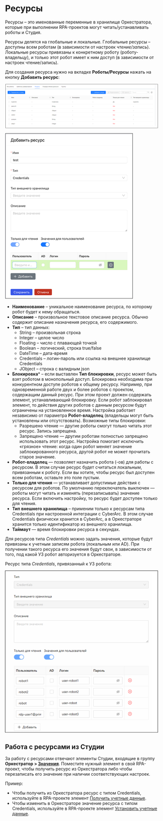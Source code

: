# Ресурсы

Ресурсы – это именованные переменные в хранилище Оркестратора, которые при выполнении RPA-проектов могут читать/устанавливать роботы и Студия. 

Ресурсы делятся на глобальные и локальные. Глобальные ресурсы – доступны всем роботам (в зависимости от настроек *чтение/запись*). Локальные ресурсы привязаны к конкретному роботу (роботу-владельцу), и только этот робот имеет к ним доступ (в зависимости от настроек чтение/запись). 

Для создания ресурса нужно на вкладке **Роботы/Ресурсы** нажать на кнопку **Добавить ресурс**: 

![](../../../orchestrator-new/resources/orchestrator-user/robots/assets1.PNG)

![](../../../orchestrator-new/resources/orchestrator-user/robots/assets2.PNG)

* **Наименование** – уникальное наименование ресурса, по которому робот будет к нему обращаться.
* **Описание** – произвольное текстовое описание ресурса. Обычно содержит описание назначения ресурса, его содержимого.
* **Тип** – тип данных:
    * String – произвольная строка
    * Integer – целое число
    * Floating – число с плавающей точкой
    * Boolean – логический, строка true/false
    * DateTime – дата-время
    * Credentials – логин-пароль или ссылка на внешнее хранилище Credentials
    * JObject – строка с валидным json   
* **Блокировка**\* – если выставлен **Тип блокировки**, ресурс может быть взят роботом в монопольный доступ. Блокировка необходима при конкурентном доступе роботов к общему ресурсу. Например, при одновременной работе двух и более роботов с проектом, содержащим данный ресурс. При этом проект должен содержать элемент, устанавливающий блокировку. Если робот заблокировал элемент, то действия других роботов с данным ресурсом будут ограничены на установленное время. Настройка работает независимо от параметра **Робот-владелец** (владельцы могут быть установлены или отсутствовать).
Возможные типы блокировки:
    * Разрешено чтение — другие роботы смогут только читать этот ресурс. Запись запрещена.
    * Запрещено чтение — другим роботам полностью запрещено использовать этот ресурс. Настройка помогает исключить «грязное» чтение: когда один робот меняет значение заблокированного ресурса, другой робот не может прочитать старое значение.
* **Робот-владелец** — позволяет назначить робота (-ов) для работы с ресурсом. В этом случае ресурс будет считаться локальным, привязанным к роботу. Если вы хотите, чтобы ресурс был доступен всем роботам, оставьте это поле пустым.
* **Только для чтения** — устанавливает допустимые действия с ресурсом для роботов. По умолчанию переключатель выключен — роботы могут читать и изменять (перезаписывать) значение ресурса. Если включить настройку, то ресурс будет доступен только для чтения.
* **Тип внешнего хранилища** – применим только к ресурсам типа Credentials при настроенной интеграции с CyberArc. В этом случае Credentials физически хранится в CyberArc, а в Оркестраторе хранится только идентификатор из внешнего хранилища.
* **Таймаут** — время блокировки ресурса в секундах.

Для ресурсов типа *Credentials* можно задать значения, которые будут привязаны к учетным записям робота (локальным или AD). При получении такого ресурса его значения будут свои, в зависимости от того, под какой УЗ робот авторизуется в Оркестраторе.

Ресурс типа *Credentials*, привязанный к УЗ робота:

![](../../../orchestrator-new/resources/orchestrator-user/robots/assets3.PNG)

## Работа с ресурсами из Студии

За работу с ресурсами отвечают элементы Студии, входящие в группу **Оркестратор > [Значения](https://docs.primo-rpa.ru/primo-rpa/g_elements/el_basic/els_orch/els_assets)**. Поместите нужный элемент в свой RPA-проект, чтобы получить ресурс из Оркестратора либо чтобы перезаписать его значение при наличии соответствующих настроек.

Пример:
* Чтобы получить из Оркестратора ресурс с типом Сredentials, используйте в RPA-проекте элемент [Получить учетные данные](https://docs.primo-rpa.ru/primo-rpa/g_elements/osnovnye-elementy/orkestrator/els_assets/el_orch_getcredentials).
* Чтобы изменить в Оркестраторе значение ресурса с типом Сredentials, используйте в RPA-проекте элемент [Установить учетные данные](https://docs.primo-rpa.ru/primo-rpa/g_elements/el_basic/els_orch/els_assets/el_orch_setcredentials).
